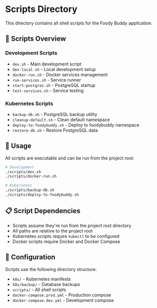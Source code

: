 # Scripts Directory

This directory contains all shell scripts for the Foody Buddy application.

## 📁 Scripts Overview

### Development Scripts
- `dev.sh` - Main development script
- `dev-local.sh` - Local development setup
- `docker-run.sh` - Docker services management
- `run-services.sh` - Service runner
- `start-postgres.sh` - PostgreSQL startup
- `test-services.sh` - Service testing

### Kubernetes Scripts
- `backup-db.sh` - PostgreSQL backup utility
- `cleanup-default.sh` - Clean default namespace
- `deploy-to-foodybuddy.sh` - Deploy to foodybuddy namespace
- `restore-db.sh` - Restore PostgreSQL data

## 🚀 Usage

All scripts are executable and can be run from the project root:

```bash
# Development
./scripts/dev.sh
./scripts/docker-run.sh

# Kubernetes
./scripts/backup-db.sh
./scripts/deploy-to-foodybuddy.sh
```

## 📋 Script Dependencies

- Scripts assume they're run from the project root directory
- All paths are relative to the project root
- Kubernetes scripts require `kubectl` to be configured
- Docker scripts require Docker and Docker Compose

## 🔧 Configuration

Scripts use the following directory structure:
- `k8s/` - Kubernetes manifests
- `k8s/backup/` - Database backups
- `scripts/` - All shell scripts
- `docker-compose.prod.yml` - Production compose
- `docker-compose.dev.yml` - Development compose
